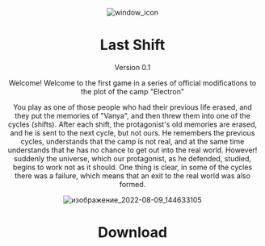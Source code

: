 <div align="center">

![window_icon](https://user-images.githubusercontent.com/81814508/183629801-fd737635-d340-420f-b365-d0648527532e.png)

 <h1>Last Shift</h1>
 
 Version 0.1

Welcome! Welcome to the first game in a series of official modifications to the plot of the camp "Electron"

 You play as one of those people who had their previous life erased, and they put the memories of "Vanya", and then threw them into one of the cycles (shifts).
After each shift, the protagonist's old memories are erased, and he is sent to the next cycle, but not ours.
He remembers the previous cycles, understands that the camp is not real, and at the same time understands that he has no chance to get out into the real world.
However! suddenly the universe, which our protagonist, as he defended, studied, begins to work not as it should.
One thing is clear, in some of the cycles there was a failure, which means that an exit to the real world was also formed.

  ![изображение_2022-08-09_144633105](https://user-images.githubusercontent.com/81814508/183629827-e13cf7ee-a12f-49f5-a0d1-1bebaae8aa15.png)

 <h1>Download</h1>
 
 
